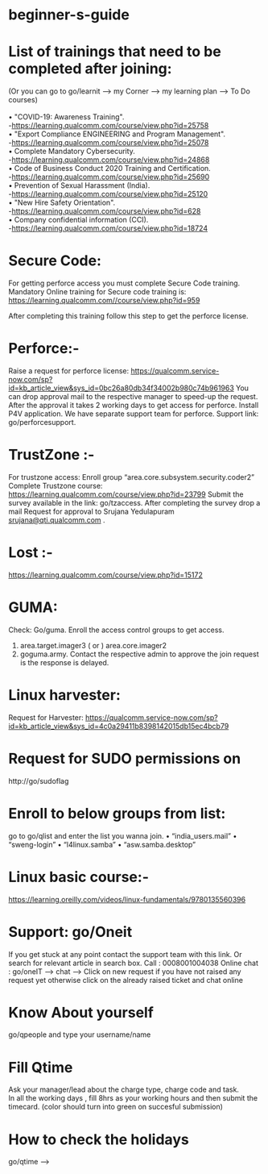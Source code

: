 # beginner-s-guide

# List of trainings that need to be completed after joining:<br /> 
(Or you can go to go/learnit --> my Corner --> my learning plan --> To Do courses)  <br /> <br />
•	"COVID-19: Awareness Training".  <br />
   -https://learning.qualcomm.com/course/view.php?id=25758 <br />
•	"Export Compliance ENGINEERING and Program Management". <br />
   -https://learning.qualcomm.com/course/view.php?id=25078 <br />
•	Complete Mandatory Cybersecurity. <br />
  -https://learning.qualcomm.com/course/view.php?id=24868  <br />
•	Code of Business Conduct 2020 Training and Certification. <br />
  -https://learning.qualcomm.com/course/view.php?id=25690 <br />
•	Prevention of Sexual Harassment (India). <br />
   -https://learning.qualcomm.com/course/view.php?id=25120  <br />
•	"New Hire Safety Orientation". <br />
   -https://learning.qualcomm.com/course/view.php?id=628 <br />
•	Company confidential information (CCI). <br />
   -https://learning.qualcomm.com/course/view.php?id=18724 <br />

# Secure Code: 
For getting perforce access you must complete Secure Code training.
Mandatory Online training for Secure code training is:  https://learning.qualcomm.com//course/view.php?id=959

After completing this training follow this step to get the perforce license.

# Perforce:- 
Raise a request for perforce license: https://qualcomm.service-now.com/sp?id=kb_article_view&sys_id=0bc26a80db34f34002b980c74b961963
You can drop approval mail to the respective manager to speed-up the request. After the approval it takes 2 working days to get access for perforce. Install P4V application.  We have separate support team for perforce. 
Support link: go/perforcesupport.

# TrustZone :- 
For trustzone access: Enroll group “area.core.subsystem.security.coder2”
Complete Trustzone course: https://learning.qualcomm.com/course/view.php?id=23799
Submit the survey available in the link: go/tzaccess. 
After completing the survey drop a mail Request for approval to Srujana Yedulapuram <srujana@qti.qualcomm.com> .

# Lost :- 
https://learning.qualcomm.com/course/view.php?id=15172


# GUMA: 
Check: Go/guma. Enroll the access control groups to get access.
1.	area.target.imager3  ( or ) area.core.imager2
2.	 goguma.army.
 Contact the respective admin to approve the join request is the response is delayed.

# Linux harvester: 
Request for Harvester: https://qualcomm.service-now.com/sp?id=kb_article_view&sys_id=4c0a29411b8398142015db15ec4bcb79

# Request for SUDO permissions on 
http://go/sudoflag

# Enroll to below groups from list:
go to go/qlist and enter the list you wanna join.
•	“india_users.mail”
•	“sweng-login”
•	“l4linux.samba” 
•	“asw.samba.desktop”

# Linux basic course:- 
https://learning.oreilly.com/videos/linux-fundamentals/9780135560396


# Support: go/Oneit
If you get stuck at any point contact the support team with this link. Or search for relevant article in search box.
Call : 0008001004038
Online chat : go/oneIT --> chat --> Click on new request if you have not raised any request yet otherwise click on the already raised ticket and chat online

# Know About yourself
go/qpeople and type your username/name


# Fill Qtime
Ask your manager/lead about the charge type, charge code and task. <br />
In all the working days , fill 8hrs as your working hours and then submit the timecard. (color should turn into green on succesful submission)

# How to check the holidays
go/qtime -->

